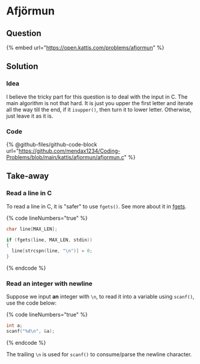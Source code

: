 # Afjörmun

## Question

{% embed url="https://open.kattis.com/problems/afjormun" %}

## Solution

### Idea

I believe the tricky part for this question is to deal with the input in C. The main algorithm is not that hard. It is just you upper the first letter and iterate all the way till the end, if it `isupper()`, then turn it to lower letter. Otherwise, just leave it as it is.

### Code

{% @github-files/github-code-block url="https://github.com/mendax1234/Coding-Problems/blob/main/kattis/afjormun/afjormun.c" %}

## Take-away

### Read a line in C

To read a line in C, it is "safer" to use `fgets()`. See more about it in [fgets](https://app.gitbook.com/s/KipySCGxC8NC1UpA24DS/lec-tut-lab-exes/lecture/lec-11-strcut-and-standard-i-o#fgets "mention").

{% code lineNumbers="true" %}
```c
char line[MAX_LEN];

if (fgets(line, MAX_LEN, stdin))
{
  line[strcspn(line, "\n")] = 0;
}
```
{% endcode %}

### Read an integer with newline

Suppose we input **an** integer with `\n`, to read it into a variable using `scanf()`, use the code below:

{% code lineNumbers="true" %}
```c
int a;
scanf("%d\n", &a);
```
{% endcode %}

The trailing `\n` is used for `scanf()` to consume/parse the newline character.

